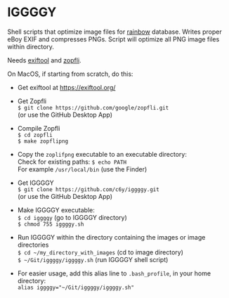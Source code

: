 # IGGGGY

Shell scripts that optimize image files for [rainbow](https://github.com/c6y/rainbow) database. Writes proper eBoy EXIF and compresses PNGs. Script will optimize all PNG image files within directory.

Needs [exiftool](http://www.sno.phy.queensu.ca/~phil/exiftool/) and [zopfli](https://github.com/google/zopfli).

On MacOS, if starting from scratch, do this:

- Get exiftool at https://exiftool.org/

- Get Zopfli  
`$ git clone https://github.com/google/zopfli.git`  
(or use the GitHub Desktop App)  

- Compile Zopfli  
`$ cd zopfli`  
`$ make zopflipng`  

- Copy the `zoplifpng` executable to an executable directory:  
Check for existing paths: `$ echo PATH`  
For example `/usr/local/bin` (use the Finder)  


- Get IGGGGY  
`$ git clone https://github.com/c6y/iggggy.git`  
(or use the GitHub Desktop App)  

- Make IGGGGY executable:  
`$ cd iggggy` (go to IGGGGY directory)  
`$ chmod 755 iggggy.sh`

- Run IGGGGY within the directory containing the images or image directories  
`$ cd ~/my_directory_with_images` (cd to image directory)  
`$ ~/Git/iggggy/iggggy.sh` (run IGGGGY shell script)  
- For easier usage, add this alias line to `.bash_profile`, in your home directory:  
`alias iggggy="~/Git/iggggy/iggggy.sh"`
